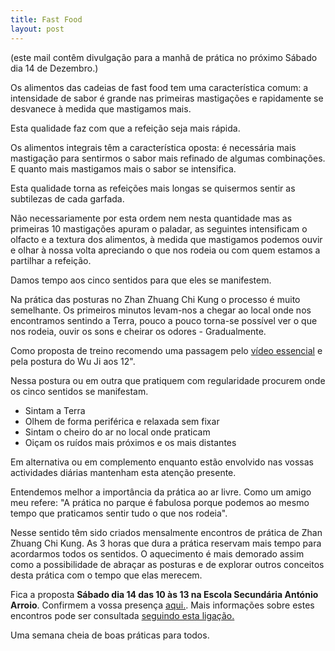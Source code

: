 ```yaml
---
title: Fast Food
layout: post
---
```

(este mail contêm divulgação para a manhã de prática no próximo Sábado dia 14 de Dezembro.)

Os alimentos das cadeias de fast food tem uma característica comum: a intensidade de sabor é grande nas primeiras mastigações e rapidamente se desvanece à medida que mastigamos mais. 

Esta qualidade faz com que a refeição seja mais rápida.

Os alimentos integrais têm a característica oposta: é necessária mais mastigação para sentirmos o sabor mais refinado de algumas combinações. E quanto mais mastigamos mais o sabor se intensifica. 

Esta qualidade torna as refeições mais longas se quisermos sentir as subtilezas de cada garfada.

Não necessariamente por esta ordem nem nesta quantidade mas as primeiras 10 mastigações apuram o paladar, as seguintes intensificam o olfacto e a textura dos alimentos, à medida que mastigamos podemos ouvir e olhar à nossa volta apreciando o que nos rodeia ou com quem estamos a partilhar a refeição. 

Damos tempo aos cinco sentidos para que eles se manifestem.

Na prática das posturas no Zhan Zhuang Chi Kung o processo é muito semelhante. Os primeiros minutos levam-nos a chegar ao local onde nos encontramos sentindo a Terra, pouco a pouco torna-se possível ver o que nos rodeia, ouvir os sons e cheirar os odores - Gradualmente. 

Como proposta de treino recomendo uma passagem pelo [vídeo essencial](http://devagar.org/video.html) e pela postura do Wu Ji aos 12".

Nessa postura ou em outra que pratiquem com regularidade procurem onde os cinco sentidos se manifestam.

+ Sintam a Terra 
+ Olhem de forma periférica e relaxada sem fixar
+ Sintam o cheiro do ar no local onde praticam
+ Oiçam os ruídos mais próximos e os mais distantes

Em alternativa ou em complemento enquanto estão envolvido nas vossas actividades diárias mantenham esta atenção presente.

Entendemos melhor a importância da prática ao ar livre. Como um amigo meu refere: "A prática no parque é fabulosa porque podemos ao mesmo tempo que praticamos sentir tudo o que nos rodeia".

Nesse sentido têm sido criados mensalmente encontros de prática de Zhan Zhuang Chi Kung. As 3 horas que dura a prática reservam mais tempo para acordarmos todos os sentidos. O aquecimento é mais demorado assim como a possibilidade de abraçar as posturas e de explorar outros conceitos desta prática com o tempo que elas merecem. 

Fica a proposta **Sábado dia 14 das 10 às 13 na Escola Secundária António Arroio**. Confirmem a vossa presença [aqui.](http://form.jotformeu.com/form/32993248831362). Mais informações sobre estes encontros pode ser consultada [seguindo esta ligação.](http://devagar.org/intensivas.html)

Uma semana cheia de boas práticas para todos. 